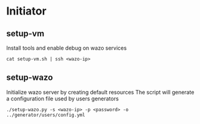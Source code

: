 # Initiator

## setup-vm

Install tools and enable debug on wazo services

```shell
cat setup-vm.sh | ssh <wazo-ip>
```

## setup-wazo

Initialize wazo server by creating default resources
The script will generate a configuration file used by users generators

```shell
./setup-wazo.py -s <wazo-ip> -p <password> -o ../generator/users/config.yml
```
